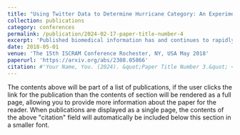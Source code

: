 ```yaml
---
title: "Using Twitter Data to Determine Hurricane Category: An Experiment"
collection: publications
category: conferences
permalink: /publication/2024-02-17-paper-title-number-4
excerpt: 'Published biomedical information has and continues to rapidly increase. The recent advancements in Natural Language Processing (NLP), have generated considerable interest in automating the extraction, normalization, and representation of biomedical knowledge about entities such as genes and diseases. Our study analyzes germline abstracts in the construction of knowledge graphs of the immense work that has been done in this area for genes and diseases ...'
date: 2018-05-01
venue: 'The 15th ISCRAM Conference Rochester, NY, USA May 2018'
paperurl: 'https://arxiv.org/abs/2308.05866'
citation: #'Your Name, You. (2024). &quot;Paper Title Number 3.&quot; <i>GitHub Journal of Bugs</i>. 1(3).'
---
```


The contents above will be part of a list of publications, if the user clicks the link for the publication than the contents of section will be rendered as a full page, allowing you to provide more information about the paper for the reader. When publications are displayed as a single page, the contents of the above "citation" field will automatically be included below this section in a smaller font.
